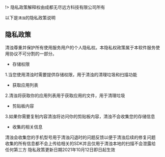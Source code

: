 !> 隐私政策解释权由成都无尽远方科技有限公司所有

以下是` 清浊 `的隐私政策说明

## 隐私政策

清浊尊重并保护所有使用服务用户的个人隐私权。本隐私权政策属于本软件服务使用协议不可分割的一部分。

- 存储权限

1.当您使用清浊时需要提供存储权限，用于清浊的清理垃圾和扫描功能

- 获取应用列表

2.清浊将获取你的应用列表用于获取应用的文件，用于清理垃圾

- 剪贴板内容

3.如果你需要复制内容清浊将访问你的剪贴板内容，清浊不会收集您的存储信息

- 收集的相关信息

清浊会收集您的手机型号用于清浊闪退时的问题反馈以便于清浊后续的修复问题
收集的所有信息都不会上传给相关的SDK并且仅用于清浊本地的扫描不会泄露给任何第三方
隐私政策更新日期2021年10月12日即日起生效